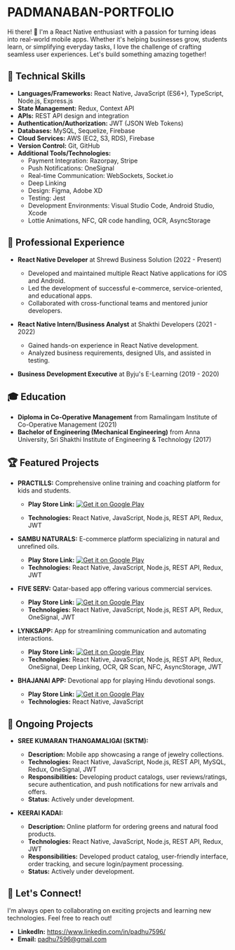 # PADMANABAN-PORTFOLIO

Hi there! 👋 I'm a React Native enthusiast with a passion for turning ideas into real-world mobile apps. Whether it's helping businesses grow, students learn, or simplifying everyday tasks, I love the challenge of crafting seamless user experiences. Let's build something amazing together!

## 🚀 Technical Skills

* **Languages/Frameworks:** React Native, JavaScript (ES6+), TypeScript, Node.js, Express.js
* **State Management:** Redux, Context API
* **APIs:** REST API design and integration
* **Authentication/Authorization:** JWT (JSON Web Tokens)
* **Databases:** MySQL, Sequelize, Firebase
* **Cloud Services:** AWS (EC2, S3, RDS), Firebase
* **Version Control:** Git, GitHub
* **Additional Tools/Technologies:**
    * Payment Integration: Razorpay, Stripe
    * Push Notifications: OneSignal
    * Real-time Communication: WebSockets, Socket.io
    * Deep Linking
    * Design: Figma, Adobe XD
    * Testing: Jest
    * Development Environments: Visual Studio Code, Android Studio, Xcode
    * Lottie Animations, NFC, QR code handling, OCR, AsyncStorage

## 💼 Professional Experience

* **React Native Developer** at Shrewd Business Solution (2022 - Present)
    * Developed and maintained multiple React Native applications for iOS and Android.
    * Led the development of successful e-commerce, service-oriented, and educational apps.
    * Collaborated with cross-functional teams and mentored junior developers.

* **React Native Intern/Business Analyst** at Shakthi Developers (2021 - 2022)
    * Gained hands-on experience in React Native development.
    * Analyzed business requirements, designed UIs, and assisted in testing.

* **Business Development Executive** at Byju's E-Learning (2019 - 2020)

## 🎓 Education

* **Diploma in Co-Operative Management** from Ramalingam Institute of Co-Operative Management (2021)
* **Bachelor of Engineering (Mechanical Engineering)** from Anna University, Sri Shakthi Institute of Engineering & Technology (2017)

## 🏆 Featured Projects

* **PRACTILLS:** Comprehensive online training and coaching platform for kids and students.
    * **Play Store Link:** [![Get it on Google Play](https://play.google.com/intl/en_us/badges/images/generic/en_badge_web_generic.png)](https://play.google.com/store/apps/details?id=com.shrewd.practill&hl=en)

    * **Technologies:** React Native, JavaScript, Node.js, REST API, Redux, JWT

* **SAMBU NATURALS:** E-commerce platform specializing in natural and unrefined oils.
    * **Play Store Link:** [![Get it on Google Play](https://play.google.com/intl/en_us/badges/images/generic/en_badge_web_generic.png)](https://play.google.com/store/search?q=sambu+naturals&c=apps&hl=en)
    * **Technologies:** React Native, JavaScript, Node.js, REST API, Redux, JWT

* **FIVE SERV:** Qatar-based app offering various commercial services.
    * **Play Store Link:** [![Get it on Google Play](https://play.google.com/intl/en_us/badges/images/generic/en_badge_web_generic.png)](https://play.google.com/store/apps/details?id=com.shrewd.fiveserv&hl=en)
    * **Technologies:** React Native, JavaScript, Node.js, REST API, Redux, OneSignal, JWT

* **LYNKSAPP:** App for streamlining communication and automating interactions.
    * **Play Store Link:** [![Get it on Google Play](https://play.google.com/intl/en_us/badges/images/generic/en_badge_web_generic.png)](https://play.google.com/store/apps/details?id=com.shrewd.lynksapp&hl=en)
    * **Technologies:** React Native, JavaScript, Node.js, REST API, Redux, OneSignal, Deep Linking, OCR, QR Scan, NFC, AsyncStorage, JWT

* **BHAJANAI APP:** Devotional app for playing Hindu devotional songs.
    * **Play Store Link:** [![Get it on Google Play](https://play.google.com/intl/en_us/badges/images/generic/en_badge_web_generic.png)](https://play.google.com/store/apps/details?id=com.bhajanai&hl=en)
    * **Technologies:** React Native, JavaScript

 ## 🚧 Ongoing Projects

* **SREE KUMARAN THANGAMALIGAI (SKTM):** 
    * **Description:** Mobile app showcasing a range of jewelry collections.
    * **Technologies:** React Native, JavaScript, Node.js, REST API, MySQL, Redux, OneSignal, JWT
    * **Responsibilities:** Developing product catalogs, user reviews/ratings, secure authentication, and push notifications for new arrivals and offers.
    * **Status:** Actively under development.

* **KEERAI KADAI:** 
    * **Description:** Online platform for ordering greens and natural food products.
    * **Technologies:** React Native, JavaScript, Node.js, REST API, Redux, JWT
    * **Responsibilities:** Developed product catalog, user-friendly interface, order tracking, and secure login/payment processing.
    * **Status:** Actively under development. 


## 🤝 Let's Connect!

I'm always open to collaborating on exciting projects and learning new technologies. Feel free to reach out!

* **LinkedIn:** https://www.linkedin.com/in/padhu7596/
* **Email:** padhu7596@gmail.com

